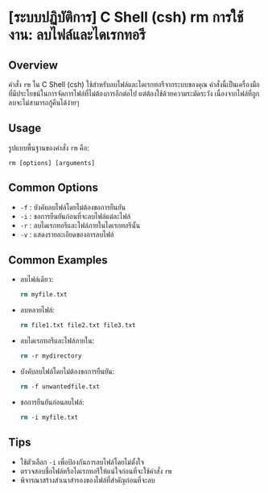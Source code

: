 # [ระบบปฏิบัติการ] C Shell (csh) rm การใช้งาน: ลบไฟล์และไดเรกทอรี

## Overview
คำสั่ง `rm` ใน C Shell (csh) ใช้สำหรับลบไฟล์และไดเรกทอรีจากระบบของคุณ คำสั่งนี้เป็นเครื่องมือที่มีประโยชน์ในการจัดการไฟล์ที่ไม่ต้องการอีกต่อไป แต่ต้องใช้ด้วยความระมัดระวัง เนื่องจากไฟล์ที่ถูกลบจะไม่สามารถกู้คืนได้ง่ายๆ

## Usage
รูปแบบพื้นฐานของคำสั่ง `rm` คือ:
```
rm [options] [arguments]
```

## Common Options
- `-f` : บังคับลบไฟล์โดยไม่ต้องขอการยืนยัน
- `-i` : ขอการยืนยันก่อนที่จะลบไฟล์แต่ละไฟล์
- `-r` : ลบไดเรกทอรีและไฟล์ภายในไดเรกทอรีนั้น
- `-v` : แสดงรายละเอียดของการลบไฟล์

## Common Examples
- ลบไฟล์เดียว:
  ```csh
  rm myfile.txt
  ```

- ลบหลายไฟล์:
  ```csh
  rm file1.txt file2.txt file3.txt
  ```

- ลบไดเรกทอรีและไฟล์ภายใน:
  ```csh
  rm -r mydirectory
  ```

- บังคับลบไฟล์โดยไม่ต้องขอการยืนยัน:
  ```csh
  rm -f unwantedfile.txt
  ```

- ขอการยืนยันก่อนลบไฟล์:
  ```csh
  rm -i myfile.txt
  ```

## Tips
- ใช้ตัวเลือก `-i` เพื่อป้องกันการลบไฟล์โดยไม่ตั้งใจ
- ตรวจสอบชื่อไฟล์หรือไดเรกทอรีให้แน่ใจก่อนที่จะใช้คำสั่ง `rm`
- พิจารณาสร้างสำเนาสำรองของไฟล์ที่สำคัญก่อนที่จะลบ